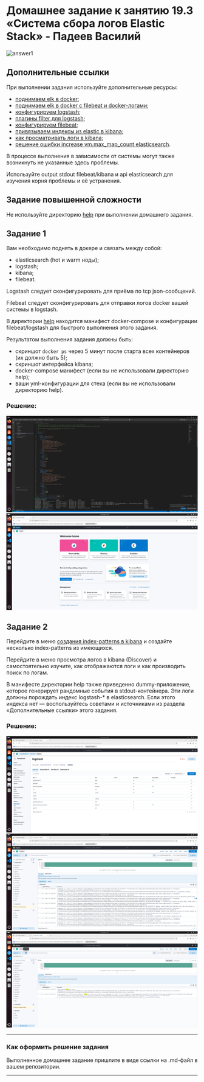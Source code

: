 # Домашнее задание к занятию 19.3 «Система сбора логов Elastic Stack» - Падеев Василий

![answer1]()

## Дополнительные ссылки

При выполнении задания используйте дополнительные ресурсы:

- [поднимаем elk в docker](https://www.elastic.co/guide/en/elastic-stack-get-started/current/get-started-docker.html);  
- [поднимаем elk в docker с filebeat и docker-логами](https://www.sarulabs.com/post/5/2019-08-12/sending-docker-logs-to-elasticsearch-and-kibana-with-filebeat.html);  
- [конфигурируем logstash](https://www.elastic.co/guide/en/logstash/current/configuration.html);  
- [плагины filter для logstash](https://www.elastic.co/guide/en/logstash/current/filter-plugins.html);  
- [конфигурируем filebeat](https://www.elastic.co/guide/en/beats/libbeat/5.3/config-file-format.html);  
- [привязываем индексы из elastic в kibana](https://www.elastic.co/guide/en/kibana/current/index-patterns.html);  
- [как просматривать логи в kibana](https://www.elastic.co/guide/en/kibana/current/discover.html);  
- [решение ошибки increase vm.max_map_count elasticsearch](https://stackoverflow.com/questions/42889241/how-to-increase-vm-max-map-count).  

В процессе выполнения в зависимости от системы могут также возникнуть не указанные здесь проблемы.

Используйте output stdout filebeat/kibana и api elasticsearch для изучения корня проблемы и её устранения.

## Задание повышенной сложности

Не используйте директорию [help](./help) при выполнении домашнего задания.

## Задание 1

Вам необходимо поднять в докере и связать между собой:

- elasticsearch (hot и warm ноды);  
- logstash;  
- kibana;  
- filebeat.  

Logstash следует сконфигурировать для приёма по tcp json-сообщений.

Filebeat следует сконфигурировать для отправки логов docker вашей системы в logstash.

В директории [help](./help) находится манифест docker-compose и конфигурации filebeat/logstash для быстрого 
выполнения этого задания.

Результатом выполнения задания должны быть:

- скриншот `docker ps` через 5 минут после старта всех контейнеров (их должно быть 5);  
- скриншот интерфейса kibana;  
- docker-compose манифест (если вы не использовали директорию help);  
- ваши yml-конфигурации для стека (если вы не использовали директорию help).  

### Решение:

![answer1](https://github.com/Vasiliy-Ser/elastic-stack_log_collection_system_19.3/blob/5e7e3e838bfe4644fadd54ebc1728e29bb0f7ce1/png/1.png)  
![answer2](https://github.com/Vasiliy-Ser/elastic-stack_log_collection_system_19.3/blob/5e7e3e838bfe4644fadd54ebc1728e29bb0f7ce1/png/2.png)  

## Задание 2

Перейдите в меню [создания index-patterns  в kibana](http://localhost:5601/app/management/kibana/indexPatterns/create) и создайте несколько index-patterns из имеющихся.

Перейдите в меню просмотра логов в kibana (Discover) и самостоятельно изучите, как отображаются логи и как производить поиск по логам.

В манифесте директории help также приведенно dummy-приложение, которое генерирует рандомные события в stdout-контейнера.
Эти логи должны порождать индекс logstash-* в elasticsearch. Если этого индекса нет — воспользуйтесь советами и источниками из раздела «Дополнительные ссылки» этого задания.

### Решение:

![answer1](https://github.com/Vasiliy-Ser/elastic-stack_log_collection_system_19.3/blob/5e7e3e838bfe4644fadd54ebc1728e29bb0f7ce1/png/3.png)  
![answer1](https://github.com/Vasiliy-Ser/elastic-stack_log_collection_system_19.3/blob/5e7e3e838bfe4644fadd54ebc1728e29bb0f7ce1/png/4.png)  
![answer1](https://github.com/Vasiliy-Ser/elastic-stack_log_collection_system_19.3/blob/5e7e3e838bfe4644fadd54ebc1728e29bb0f7ce1/png/5.png)  
 
---

### Как оформить решение задания

Выполненное домашнее задание пришлите в виде ссылки на .md-файл в вашем репозитории.

---

 
